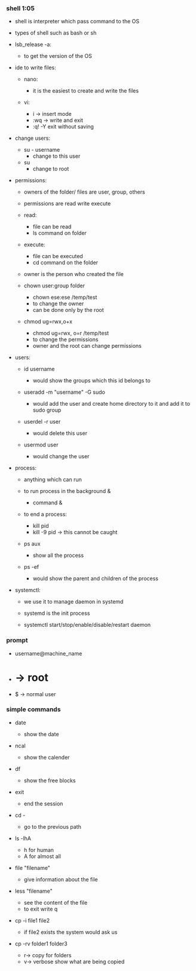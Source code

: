 ### shell  1:05
- shell is interpreter which pass command to the OS
- types of shell such as bash or sh  

- lsb_release -a:
    - to get the version of the OS 

- ide to write files:
    - nano:
        - it is the easiest to create and write the files 

    - vi:
        - i -> insert mode 
        - :wq -> write and exit 
        - :q! -Y exit without saving 
    

- change users:
    - su - username 
        - change to this user 
    - su 
        - change to root 

- permissions:
    - owners of the folder/ files are user, group, others 
    - permissions are read write execute 

    - read:
        - file can be read 
        - ls command on folder 

    - execute:
        - file can be executed 
        - cd command on the folder  

    - owner is the person who created the file 

    - chown user:group folder  
        - chown ese:ese /temp/test
        - to change the owner 
        - can be done only by the root 

    - chmod ug=rwx,o+x
        - chmod ug=rwx, o=r /temp/test 
        - to change the permissions
        - owner and the root can change permissions 

- users:
    - id username 
        - would show the groups which this id belongs to 
    
    - useradd -m "username" -G sudo
        - would add the user and create home directory to it and add it to sudo group 

    - userdel -r user 
        - would delete this user 

    - usermod user
        - would change the user  

- process:
    - anything which can run 
    
    - to run process in the background & 
        - command & 
    
    - to end a process:
        - kill pid 
        - kill -9 pid -> this cannot be caught 
    
    - ps aux
        - show all the process 

    - ps -ef
        - would show the parent and children of the process  

- systemctl:
    - we use it to manage daemon in systemd 
    - systemd is the init process 

    - systemctl start/stop/enable/disable/restart daemon 


### prompt 
- username@machine_name
- # -> root 
- $ -> normal user 

### simple commands
- date
    - show the date 

- ncal
    - show the calender 

- df 
    - show the free blocks 

- exit
    - end the session 

- cd - 
    - go to the previous path 

- ls -lhA
    - h for human 
    - A for almost all 

- file "filename"
    - give information about the file 

- less "filename"
    - see the content of the file 
    - to exit write q 

- cp -i  file1 file2 
    - if file2 exists the system would ask us 

- cp -rv folder1 folder3 
    - r-> copy for folders
    - v-> verbose show what are being copied 
